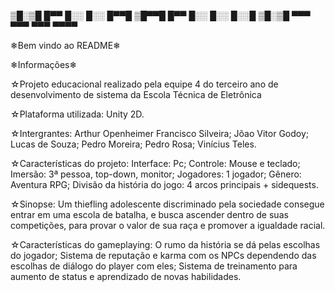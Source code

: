 ▒█░▒█ █▀▀ █░░ █░░ █▀▀█
▒█▀▀█ █▀▀ █░░ █░░ █░░█
▒█░▒█ ▀▀▀ ▀▀▀ ▀▀▀ ▀▀▀▀

❄Bem vindo ao README❄

❄Informações❄

☆Projeto educacional realizado pela equipe 4 do terceiro ano de desenvolvimento de sistema da Escola Técnica de Eletrônica 

☆Plataforma utilizada:
    Unity 2D.

☆Intergrantes:
    Arthur Openheimer
    Francisco Silveira;
    Jõao Vitor Godoy;
    Lucas de Souza;
    Pedro Moreira;
    Pedro Rosa;
    Vinícius Teles.



☆Características do projeto:
Interface: Pc;
Controle: Mouse e teclado;
Imersão: 3ª pessoa, top-down, monitor;
Jogadores: 1 jogador;
Gênero: Aventura RPG;
Divisão da história do jogo: 4 arcos principais + sidequests.


☆Sinopse:
Um thiefling adolescente discriminado pela sociedade consegue entrar em uma escola de batalha, e busca ascender dentro de suas competições, para provar o valor de sua raça e promover a igualdade racial. 


☆Características do gameplaying:
O rumo da história se dá pelas escolhas do jogador;
Sistema de reputação e karma com os NPCs dependendo das escolhas de diálogo do player com eles;
Sistema de treinamento para aumento de status e aprendizado de novas habilidades.




